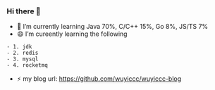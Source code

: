 ### Hi there 👋

<!--
**wuyiccc/wuyiccc** is a ✨ _special_ ✨ repository because its `README.md` (this file) appears on your GitHub profile.

Here are some ideas to get you started:

- 🔭 I’m currently working on ...
- 🌱 I’m currently learning ...
- 👯 I’m looking to collaborate on ...
- 🤔 I’m looking for help with ...
- 💬 Ask me about ...
- 📫 How to reach me: ...
- 😄 Pronouns: ...
- ⚡ Fun fact: ...
-->
- 🌱 I’m currently learning Java 70%, C/C++ 15%, Go 8%, JS/TS 7%
- 😄 I’m cureently learning the following
```
- 1. jdk
- 2. redis
- 3. mysql
- 4. rocketmq
```
- ⚡ my blog url: https://github.com/wuyiccc/wuyiccc-blog
